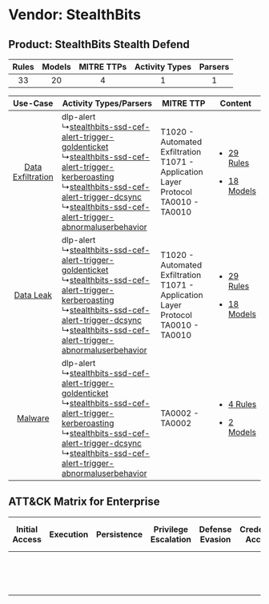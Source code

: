 Vendor: StealthBits
===================
Product: StealthBits Stealth Defend
-----------------------------------
| Rules | Models | MITRE TTPs | Activity Types | Parsers |
|:-----:|:------:|:----------:|:--------------:|:-------:|
|  33   |   20   |     4      |       1        |    1    |

|    Use-Case    | Activity Types/Parsers    | MITRE TTP    | Content    |
|:----:| ---- | ---- | ---- |
| [Data Exfiltration](../../../UseCases/uc_data_exfiltration.md) |  dlp-alert<br> ↳[stealthbits-ssd-cef-alert-trigger-goldenticket](Ps/pC_stealthbitsssdcefalerttriggergoldenticket.md)<br> ↳[stealthbits-ssd-cef-alert-trigger-kerberoasting](Ps/pC_stealthbitsssdcefalerttriggerkerberoasting.md)<br> ↳[stealthbits-ssd-cef-alert-trigger-dcsync](Ps/pC_stealthbitsssdcefalerttriggerdcsync.md)<br> ↳[stealthbits-ssd-cef-alert-trigger-abnormaluserbehavior](Ps/pC_stealthbitsssdcefalerttriggerabnormaluserbehavior.md)<br> | T1020 - Automated Exfiltration<br>T1071 - Application Layer Protocol<br>TA0010 - TA0010<br> | [<ul><li>29 Rules</li></ul><ul><li>18 Models</li></ul>](RM/r_m_stealthbits_stealthbits_stealth_defend_Data_Exfiltration.md) |
|         [Data Leak](../../../UseCases/uc_data_leak.md)         |  dlp-alert<br> ↳[stealthbits-ssd-cef-alert-trigger-goldenticket](Ps/pC_stealthbitsssdcefalerttriggergoldenticket.md)<br> ↳[stealthbits-ssd-cef-alert-trigger-kerberoasting](Ps/pC_stealthbitsssdcefalerttriggerkerberoasting.md)<br> ↳[stealthbits-ssd-cef-alert-trigger-dcsync](Ps/pC_stealthbitsssdcefalerttriggerdcsync.md)<br> ↳[stealthbits-ssd-cef-alert-trigger-abnormaluserbehavior](Ps/pC_stealthbitsssdcefalerttriggerabnormaluserbehavior.md)<br> | T1020 - Automated Exfiltration<br>T1071 - Application Layer Protocol<br>TA0010 - TA0010<br> | [<ul><li>29 Rules</li></ul><ul><li>18 Models</li></ul>](RM/r_m_stealthbits_stealthbits_stealth_defend_Data_Leak.md)         |
|    [Malware](../../../UseCases/uc_malware.md)    |  dlp-alert<br> ↳[stealthbits-ssd-cef-alert-trigger-goldenticket](Ps/pC_stealthbitsssdcefalerttriggergoldenticket.md)<br> ↳[stealthbits-ssd-cef-alert-trigger-kerberoasting](Ps/pC_stealthbitsssdcefalerttriggerkerberoasting.md)<br> ↳[stealthbits-ssd-cef-alert-trigger-dcsync](Ps/pC_stealthbitsssdcefalerttriggerdcsync.md)<br> ↳[stealthbits-ssd-cef-alert-trigger-abnormaluserbehavior](Ps/pC_stealthbitsssdcefalerttriggerabnormaluserbehavior.md)<br> | TA0002 - TA0002<br>    | [<ul><li>4 Rules</li></ul><ul><li>2 Models</li></ul>](RM/r_m_stealthbits_stealthbits_stealth_defend_Malware.md)    |

ATT&CK Matrix for Enterprise
----------------------------
| Initial Access | Execution | Persistence | Privilege Escalation | Defense Evasion | Credential Access | Discovery | Lateral Movement | Collection | Command and Control                                                             | Exfiltration                                                                | Impact |
| -------------- | --------- | ----------- | -------------------- | --------------- | ----------------- | --------- | ---------------- | ---------- | ------------------------------------------------------------------------------- | --------------------------------------------------------------------------- | ------ |
|                |           |             |                      |                 |                   |           |                  |            | [Application Layer Protocol](https://attack.mitre.org/techniques/T1071)<br><br> | [Automated Exfiltration](https://attack.mitre.org/techniques/T1020)<br><br> |        |